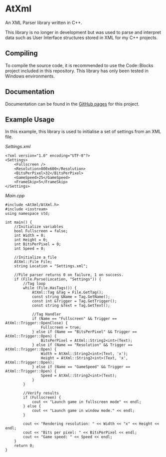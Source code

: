 # AtXml 

An XML Parser library written in C++.

This library is no longer in development but was used to parse and interpret data such as User Interface structures stored in XML for my C++ projects.

## Compiling
To compile the source code, it is recommended to use the Code::Blocks project included in this repository. This library has only been tested in Windows environments. 

## Documentation
Documentation can be found in the [GitHub pages](https://atrapalis.github.io/AtXml/) for this project.

## Example Usage

In this example, this library is used to initialise a set of settings from an XML file.

*Settings.xml*
```
<?xml version="1.0" encoding="UTF-8"?>
<Settings>
	<Fullscreen />
	<Resolution>800x600</Resolution>
	<BitsPerPixel>32</BitsPerPixel>
	<GameSpeed>25</GameSpeed>
	<FrameSkip>5</FrameSkip>
</Settings>
```

*Main.cpp*
```
#include <AtXml/AtXml.h>
#include <iostream>
using namespace std;

int main() {
    //Initialize variables
    bool Fullscreen = false;
    int Width = 0;
    int Height = 0;
    int BitsPerPixel = 0;
    int Speed = 0;

    //Initialize a file
    AtXml::File File;
    string Location = "Settings.xml";

    //File parser returns 0 on failure, 1 on success.
    if (File.Parse(Location, "Settings")) {
        //Tag loop
        while (File.HasTags()) {
            AtXml::Tag &Tag = File.GetTag();
            const string &Name = Tag.GetName();
            const int &Trigger = Tag.GetTrigger();
            const string &Text = Tag.GetText();

            //Tag Handler
            if (Name == "Fullscreen" && Trigger == AtXml::Trigger::OpenClose) {
                Fullscreen = true;
            } else if (Name == "BitsPerPixel" && Trigger == AtXml::Trigger::Open) {
                BitsPerPixel = AtXml::String2<int>(Text);
            } else if (Name == "Resolution" && Trigger == AtXml::Trigger::Open) {
                Width = AtXml::String2<int>(Text, 'x');
                Height = AtXml::String2<int>(Text, 'x', AtXml::Trigger::Open);
            } else if (Name == "GameSpeed" && Trigger == AtXml::Trigger::Open) {
                Speed = AtXml::String2<int>(Text);
            }
        }

        //Verify results
        if (Fullscreen) {
            cout << "Launch game in fullscreen mode" << endl;
        } else {
            cout << "Launch game in window mode." << endl;
        }

        cout << "Rendering resolution: " << Width << "x" << Height << endl;
        cout << "Bits per pixel: " << BitsPerPixel << endl;
        cout << "Game speed: " << Speed << endl;
    }
    return 0;
}
```
